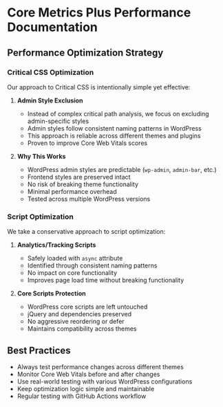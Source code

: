 # Core Metrics Plus Performance Documentation

## Performance Optimization Strategy

### Critical CSS Optimization
Our approach to Critical CSS is intentionally simple yet effective:

1. **Admin Style Exclusion**
   - Instead of complex critical path analysis, we focus on excluding admin-specific styles
   - Admin styles follow consistent naming patterns in WordPress
   - This approach is reliable across different themes and plugins
   - Proven to improve Core Web Vitals scores

2. **Why This Works**
   - WordPress admin styles are predictable (`wp-admin`, `admin-bar`, etc.)
   - Frontend styles are preserved intact
   - No risk of breaking theme functionality
   - Minimal performance overhead
   - Tested across multiple WordPress versions

### Script Optimization
We take a conservative approach to script optimization:

1. **Analytics/Tracking Scripts**
   - Safely loaded with `async` attribute
   - Identified through consistent naming patterns
   - No impact on core functionality
   - Improves page load time without breaking functionality

2. **Core Scripts Protection**
   - WordPress core scripts are left untouched
   - jQuery and dependencies preserved
   - No aggressive reordering or defer
   - Maintains compatibility across themes

## Best Practices
- Always test performance changes across different themes
- Monitor Core Web Vitals before and after changes
- Use real-world testing with various WordPress configurations
- Keep optimization logic simple and maintainable
- Regular testing with GitHub Actions workflow
